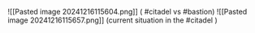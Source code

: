 ![[Pasted image 20241216115604.png]]
( #citadel vs #bastion)
![[Pasted image 20241216115657.png]]
(current situation in the #citadel )